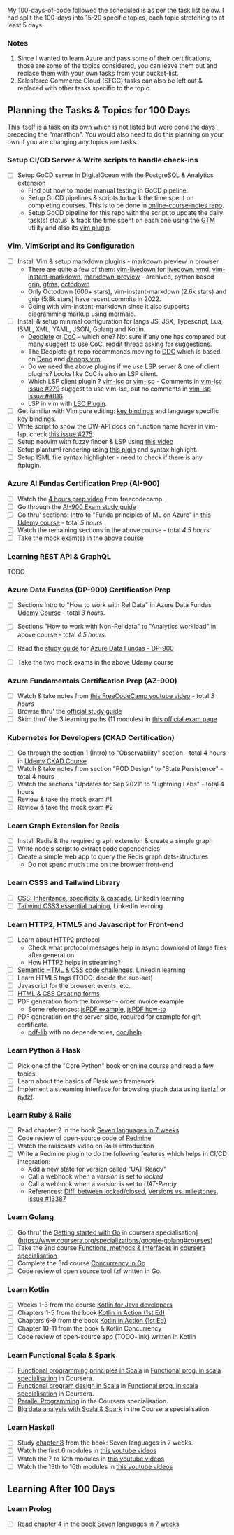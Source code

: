 
My 100-days-of-code followed the scheduled is as per the task list below. I had split the 100-days into 15-20 specific topics, each topic stretching to at least 5 days. 

### Notes

1. Since I wanted to learn Azure and pass some of their certifications, those are some of the topics considered, you can leave them out and replace them with your own tasks from your bucket-list.
1. Salesforce Commerce Cloud (SFCC) tasks can also be left out & replaced with other tasks specific to the topic.

## Planning the Tasks & Topics for 100 Days

This itself is a task on its own which is not listed but were done the days preceding the "marathon". You would also need to do this planning on your own if you are changing any topics are tasks.

### Setup CI/CD Server & Write scripts to handle check-ins

- [ ] Setup GoCD server in DigitalOcean with the PostgreSQL & Analytics extension
    * Find out how to model manual testing in GoCD pipeline.
    * Setup GoCD pipelines & scripts to track the time spent on completing courses. This is to be done in [online-course-notes repo]().
    * Setup GoCD pipeline for this repo with the script to update the daily task(s) status' & track the time spent on each one using the [GTM](https://github.com/git-time-metric/gtm) utility and also its [vim plugin](https://github.com/git-time-metric/gtm-vim-plugin).


### Vim, VimScript and its Configuration

- [ ] Install Vim & setup markdown plugins - markdown preview in browser
    * There are quite a few of them: [vim-livedown](https://github.com/shime/vim-livedown) for [livedown](https://github.com/shime/livedown), [vmd](https://github.com/yoshuawuyts/vmd), [vim-instant-markdown](https://github.com/instant-markdown/vim-instant-markdown), [markdown-preview](https://github.com/yuanchuan/markdown-preview) - archived, python based [grip](https://github.com/joeyespo/grip), [gfms](https://github.com/pawel-wiejacha/gfms), [octodown](https://github.com/ianks/octodown)
    * Only Octodown (600+ stars), vim-instant-markdown (2.6k stars) and grip (5.8k stars) have recent commits in 2022.
    * Going with vim-instant-markdown since it also supports diagramming markup using mermaid.
- [ ] Install & setup minimal configuration for langs JS, JSX, Typescript, Lua, ISML, XML, YAML, JSON, Golang and Kotlin.
    * [Deoplete](https://github.com/Shougo/deoplete.nvim) or [CoC](https://github.com/neoclide/coc.nvim) - which one? Not sure if any one has compared but many suggest to use CoC, [reddit thread](https://www.reddit.com/r/vim/comments/ares04/deoplete_vs_cocnvim/) asking for suggestions.
    * The Deoplete git repo recommends moving to [DDC](https://github.com/Shougo/ddc.vim) which is based on [Deno](https://deno.land) and [denops.vim](https://github.com/vim-denops/denops.vim).
    * Do we need the above plugins if we use LSP server & one of client plugins? Looks like CoC is also an LSP client.
    * Which LSP client plugin ? [vim-lsc](https://github.com/natebosch/vim-lsc) or [vim-lsp](prabirshrestha/vim-lsp) - Comments in [vim-lsc issue #279](https://github.com/natebosch/vim-lsc/issues/279) suggest to use vim-lsc, but no comments in [vim-lsp issue ##816](https://github.com/prabirshrestha/vim-lsp#816).
    * LSP in vim with [LSC Plugin](https://bluz71.github.io/2019/10/16/lsp-in-vim-with-the-lsc-plugin.html).
- [ ] Get familiar with Vim pure editing: [key bindings](https://hea-www.harvard.edu/~fine/Tech/vi.html) and language specific key bindings.
- [ ] Write script to show the DW-API docs on function name hover in vim-lsp, check [this issue #275](https://github.com/prabirshrestha/vim-lsp#275).
- [ ] Setup neovim with fuzzy finder & LSP using [this video](https://www.youtube.com/watch?v=FW2X1CXrU1w)
- [ ] Setup plantuml rendering using [this plgin](https://github.com/weirongxu/plantuml-previewer.vim) and syntax highlight.
- [ ] Setup ISML file syntax highlighter - need to check if there is any ftplugin.

### Azure AI Fundas Certification Prep (AI-900)

- [ ] Watch the [4 hours prep video](https://www.youtube.com/watch?v=OwZHNH8EfSU&t=8s) from freecodecamp.
- [ ] Go through the [AI-900 Exam study guide](https://query.prod.cms.rt.microsoft.com/cms/api/am/binary/RE4wGpB)
- [ ] Go thru' sections: Intro to "Funda principles of ML on Azure" in [this Udemy course](https://www.udemy.com/course/azure-ai-fundamentals/) - total *5 hours*.
- [ ] Watch the remaining sections in the above course - total *4.5 hours*
- [ ] Take the mock exam(s) in the above course

### Learning REST API & GraphQL

TODO

### Azure Data Fundas (DP-900) Certification Prep

- [ ] Sections Intro to "How to work with Rel Data" in Azure Data Fundas [Udemy Course](https://www.udemy.com/course/azure-dp-900/) - total *3 hours*.
- [ ] Sections "How to work with Non-Rel data" to "Analytics workload" in above course - total *4.5 hours*.

- [ ] Read the [study guide](https://query.prod.cms.rt.microsoft.com/cms/api/am/binary/RE4wsKZ) for [Azure Data Fundas - DP-900](https://learn.microsoft.com/en-gb/certifications/exams/dp-900)
- [ ] Take the two mock exams in the above Udemy course

### Azure Fundamentals Certification Prep (AZ-900)

- [ ] Watch & take notes from [this FreeCodeCamp youtube video](https://www.youtube.com/watch?v=NKEFWyqJ5XA) - total *3 hours*
- [ ] Browse thru' the [official study guide](https://query.prod.cms.rt.microsoft.com/cms/api/am/binary/RE3VwUY)
- [ ] Skim thru' the 3 learning paths (11 modules) in [this official exam page](https://learn.microsoft.com/en-us/certifications/exams/az-900)

### Kubernetes for Developers (CKAD Certification)

- [ ] Go through the section 1 (Intro) to "Observability" section - total 4 hours in [Udemy CKAD Course](https://www.udemy.com/course/certified-kubernetes-application-developer/)
- [ ] Watch & take notes from section "POD Design" to "State Persistence" - total 4 hours
- [ ] Watch the sections "Updates for Sep 2021" to "Lightning Labs" - total 4 hours
- [ ] Review & take the mock exam #1
- [ ] Review & take the mock exam #2

### Learn Graph Extension for Redis

- [ ] Install Redis & the required graph extension & create a simple graph
- [ ] Write nodejs script to extract code dependencies
- [ ] Create a simple web app to query the Redis graph dats-structures
    * Do not spend much time on the browser front-end

### Learn CSS3 and Tailwind Library

- [ ] [CSS: Inheritance, specificity & cascade](https://www.linkedin.com/learning/css-inheritance-specificity-and-the-cascade), LinkedIn learning
- [ ] [Tailwind CSS3 essential training](https://www.linkedin.com/learning/tailwind-css-3-essential-training), LinkedIn learning

### Learn HTTP2, HTML5 and Javascript for Front-end

- [ ] Learn about HTTP2 protocol
    * Check what protocol messages help in async download of large files after generation
    * How HTTP2 helps in streaming?
- [ ] [Semantic HTML & CSS code challenges](https://www.linkedin.com/learning/semantic-html-and-css-code-challenges), LinkedIn learning
- [ ] Learn HTML5 tags (TODO: decide the sub-set)
- [ ] Javascript for the browser: events, etc.
- [ ] [HTML & CSS Creating forms](https://www.linkedin.com/learning/html-css-creating-forms)
- [ ] PDF generation from the browser - order invoice example
    * Some references: [jsPDF example](https://phppot.com/javascript/html-to-pdf-in-javascript-using-jspdf/), [jsPDF how-to](https://phppot.com/javascript/convert-html-to-pdf-using-jspdf-javascript-library/)
- [ ] PDF generation on the server-side, required for example for gift certificate.
    * [pdf-lib](https://github.com/Hopding/pdf-lib) with no dependencies, [doc/help](https://pdf-lib.js.org/docs/help)

### Learn Python & Flask

- [ ] Pick one of the "Core Python" book or online course and read a few topics.
- [ ] Learn about the basics of Flask web framework.
- [ ] Implement a streaming interface for browsing graph data using [iterfzf](https://github.com/dahlia/iterfzf) or [pyfzf](https://github.com/nk412/pyfzf).

### Learn Ruby & Rails

- [ ] Read chapter 2 in the book [Seven languages in 7 weeks](https://www.oreilly.com/library/view/seven-languages-in/9781680500059)
- [ ] Code review of open-source code of [Redmine](https://github.com/redmine/redmine)
- [ ] Watch the railscasts video on Rails introduction
- [ ] Write a Redmine plugin to do the following features which helps in CI/CD integration:
    * Add a new state for version called "UAT-Ready"
    * Call a webhook when a *version* is set to *locked* 
    * Call a webhook when a *version* is set to *UAT-Ready*
    * References: [Diff. between locked/closed](https://www.redmine.org/boards/2/topics/18914), [Versions vs. milestones](https://www.redmine.org/boards/1/topics/214?page=3), [issue #13387](https://www.redmine.org/issues/13387)

### Learn Golang

- [ ] Go thru' the [Getting started with Go](https://www.coursera.org/learn/golang-getting-started?specialization=google-golang) in coursera specialisation](https://www.coursera.org/specializations/google-golang#courses)
- [ ] Take the 2nd course [Functions, methods & Interfaces](https://www.coursera.org/learn/golang-functions-methods?specialization=google-golang) in [coursera specialisation](https://www.coursera.org/specializations/google-golang#courses)
- [ ] Complete the 3rd course [Concurrency in Go](https://www.coursera.org/learn/golang-concurrency?specialization=google-golang)
- [ ] Code review of open source tool fzf written in Go.

### Learn Kotlin

- [ ] Weeks 1-3 from the course [Kotlin for Java developers](https://www.coursera.org/learn/kotlin-for-java-developers#syllabus)
- [ ] Chapters 1-5 from the book [Kotlin in Action (1st Ed)](https://livebook.manning.com/book/kotlin-in-action-second-edition)
- [ ] Chapters 6-9 from the book [Kotlin in Action (1st Ed)](https://livebook.manning.com/book/kotlin-in-action/about-this-book/)
- [ ] Chapter 10-11 from the book & Kotlin Concurrency
- [ ] Code review of open-source app (TODO-link) written in Kotlin

### Learn Functional Scala & Spark

- [ ] [Functional programming principles in Scala](https://www.coursera.org/learn/scala-functional-programming?specialization=scala) in [Functional prog. in scala specialisation](https://www.coursera.org/specializations/scala#courses) in Coursera.
- [ ] [Functional program design in Scala](https://www.coursera.org/learn/scala-functional-program-design?specialization=scala) in [Functional prog. in scala specialisation](https://www.coursera.org/specializations/scala#courses) in Coursera.
- [ ] [Parallel Programming](https://www.coursera.org/learn/scala-parallel-programming?specialization=scala) in the Coursera specialisation.
- [ ] [Big data analysis with Scala & Spark](https://www.coursera.org/learn/scala-spark-big-data?specialization=scala) in the Coursera specialisation.

### Learn Haskell

- [ ] Study [chapter 8](https://learning.oreilly.com/library/view/seven-languages-in/9781680500059/f_0050.html) from the book: Seven languages in 7 weeks.
- [ ] Watch the first 6 modules in [this youtube videos](https://www.classcentral.com/course/youtube-functional-programming-in-haskell-59638)
- [ ] Watch the 7 to 12th modules in [this youtube videos](https://www.classcentral.com/course/youtube-functional-programming-in-haskell-59638)
- [ ] Watch the 13th to 16th modules in [this youtube videos](https://www.classcentral.com/course/youtube-functional-programming-in-haskell-59638)

## Learning After 100 Days

### Learn Prolog

- [ ] Read [chapter 4](https://learning.oreilly.com/library/view/seven-languages-in/9781680500059/f_0026.html) in the book [Seven languages in 7 weeks](https://www.oreilly.com/library/view/seven-languages-in/9781680500059)

